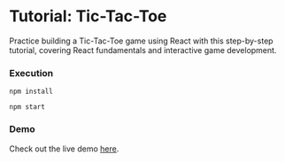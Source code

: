 # Tutorial: Tic-Tac-Toe

Practice building a Tic-Tac-Toe game using React with this step-by-step tutorial, covering React fundamentals and interactive game development.

### Execution

```
npm install

npm start
```

### Demo

Check out the live demo [here](https://nickzren.github.io/tic-tac-toe/).
